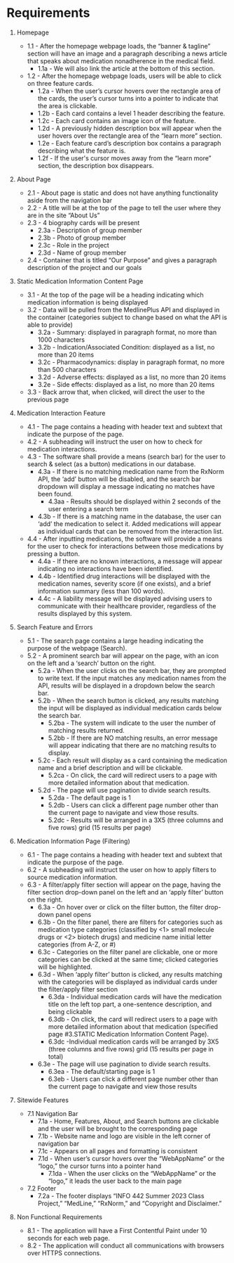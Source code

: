 # Requirements
1. Homepage
   - 1.1 - After the homepage webpage loads, the “banner & tagline” section will have an image and a paragraph describing a news article that speaks about medication nonadherence in the medical field.
      - 1.1a - We will also link the article at the bottom of this section. 
   - 1.2 - After the homepage webpage loads, users will be able to click on three feature cards.
      - 1.2a - When the user’s cursor hovers over the rectangle area of the cards, the user’s cursor turns into a pointer to indicate that the area is clickable.
      - 1.2b - Each card contains a level 1 header describing the feature.
      - 1.2c - Each card contains an image icon of the feature.
      - 1.2d - A previously hidden description box will appear when the user hovers over the rectangle area of the “learn more” section.
      - 1.2e - Each feature card’s description box contains a paragraph describing what the feature is.
      - 1.2f - If the user's cursor moves away from the “learn more” section, the description box disappears.
2. About Page
   - 2.1 - About page is static and does not have anything functionality aside from the navigation bar
   - 2.2 - A title will be at the top of the page to tell the user where they are in the site “About Us”
   - 2.3 - 4 biography cards will be present
      - 2.3a - Description of group member
      - 2.3b - Photo of group member
      - 2.3c - Role in the project 
      - 2.3d - Name of group member
   - 2.4 - Container that is titled “Our Purpose” and gives a paragraph description of the project and our goals
3. Static Medication Information Content Page
   - 3.1 - At the top of the page will be a heading indicating which medication information is being displayed
   - 3.2 - Data will be pulled from the MedlinePlus API and displayed in the container (categories subject to change based on what the API is able to provide)
      - 3.2a - Summary: displayed in paragraph format, no more than 1000 characters
      - 3.2b - Indication/Associated Condition: displayed as a list, no more than 20 items
      - 3.2c - Pharmacodynamics: display in paragraph format, no more than 500 characters 
      - 3.2d - Adverse effects: displayed as a list, no more than 20 items
      - 3.2e - Side effects: displayed as a list, no more than 20 items
   - 3.3 - Back arrow that, when clicked, will direct the user to the previous page
4. Medication Interaction Feature
   - 4.1 - The page contains a heading with header text and subtext that indicate the purpose of the page.
   - 4.2 - A subheading will instruct the user on how to check for medication interactions. 
   - 4.3 - The software shall provide a means (search bar) for the user to search & select (as a button) medications in our database. 
      - 4.3a - If there is no matching medication name from the RxNorm API, the ‘add’ button will be disabled, and the search bar dropdown will display a message indicating no matches have been found.
         - 4.3aa - Results should be displayed within 2 seconds of the user entering a search term
      - 4.3b - If there is a matching name in the database, the user can ‘add’ the medication to select it. Added medications will appear as individual cards that can be removed from the interaction list. 
   - 4.4 - After inputting medications, the software will provide a means for the user to check for interactions between those medications by pressing a button. 
      - 4.4a - If there are no known interactions, a message will appear indicating no interactions have been identified. 
      - 4.4b - Identified drug interactions will be displayed with the medication names, severity score (if one exists), and a brief information summary (less than 100 words).
      - 4.4c - A liability message will be displayed advising users to communicate with their healthcare provider, regardless of the results displayed by this system. 

5. Search Feature and Errors
   - 5.1 - The search page contains a large heading indicating the purpose of the webpage (Search).
   - 5.2 - A prominent search bar will appear on the page, with an icon on the left and a ‘search’ button on the right. 
      - 5.2a - When the user clicks on the search bar, they are prompted to write text. If the input matches any medication names from the API, results will be displayed in a dropdown below the search bar. 
      - 5.2b - When the search button is clicked, any results matching the input will be displayed as individual medication cards below the search bar. 
         - 5.2ba - The system will indicate to the user the number of matching results returned.
         - 5.2bb - If there are NO matching results, an error message will appear indicating that there are no matching results to display. 
      - 5.2c - Each result will display as a card containing the medication name and a brief description and will be clickable. 
         - 5.2ca - On click, the card will redirect users to a page with more detailed information about that medication. 
      - 5.2d - The page will use pagination to divide search results.
         - 5.2da - The default page is 1
         - 5.2db - Users can click a different page number other than the current page to navigate and view those results. 
         - 5.2dc - Results will be arranged in a 3X5 (three columns and five rows) grid (15 results per page)

6. Medication Information Page (Filtering)
   - 6.1 - The page contains a heading with header text and subtext that indicate the purpose of the page.
   - 6.2 - A subheading will instruct the user on how to apply filters to source medication information. 
   - 6.3 - A filter/apply filter section will appear on the page, having the filter section drop-down panel on the left and an ‘apply filter’ button on the right.
      - 6.3a - On hover over or click on the filter button, the filter drop-down panel opens
      - 6.3b - On the filter panel, there are filters for categories such as medication type categories (classified by <1> small molecule drugs or <2> biotech drugs) and medicine name initial letter categories (from A-Z, or #)
      - 6.3c - Categories on the filter panel are clickable, one or more categories can be clicked at the same time; clicked categories will be highlighted.
      - 6.3d - When ‘apply filter’ button is clicked, any results matching with the categories will be displayed as individual cards under the filter/apply filter section
         - 6.3da - Individual medication cards will have the medication title on the left top part, a one-sentence description, and being clickable
         - 6.3db - On click, the card will redirect users to a page with more detailed   information about that medication (specified page #3.STATIC Medication Information Content Page). 
         - 6.3dc -Individual medication cards will be arranged by 3X5 (three columns and five rows) grid (15 results per page in total)
      - 6.3e - The page will use pagination to divide search results.
         - 6.3ea - The default/starting page is 1
         - 6.3eb - Users can click a different page number other than the current page to navigate and view those results
7. Sitewide Features
   - 7.1 Navigation Bar
      - 7.1a - Home, Features, About, and Search buttons are clickable and the user will be brought to the corresponding page
      - 7.1b - Website name and logo are visible in the left corner of navigation bar
      - 7.1c - Appears on all pages and formatting is consistent
      - 7.1d - When user’s cursor hovers over the “WebAppName” or the “logo,” the cursor turns into a pointer hand
	       - 7.1da - When the user clicks on the “WebAppName” or the “logo,” it leads the user back to the main page
   - 7.2 Footer
      - 7.2a - The footer displays “INFO 442 Summer 2023 Class Project,” “MedLine,” “RxNorm,” and “Copyright and Disclaimer.”
8. Non Functional Requirements
   - 8.1 - The application will have a First Contentful Paint under 10 seconds for each web page. 
   - 8.2 - The application will conduct all communications with browsers over HTTPS connections. 
